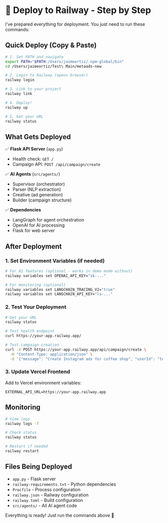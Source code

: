 # 🚀 Deploy to Railway - Step by Step

I've prepared everything for deployment. You just need to run these commands:

## Quick Deploy (Copy & Paste)

```bash
# 1. Set PATH and navigate
export PATH="$PATH:/Users/jaimeortiz/.npm-global/bin"
cd /Users/jaimeortiz/Test\ Main/metaads-new

# 2. Login to Railway (opens browser)
railway login

# 3. Link to your project
railway link

# 4. Deploy!
railway up

# 5. Get your URL
railway status
```

## What Gets Deployed

✅ **Flask API Server** (`app.py`)
- Health check: `GET /`
- Campaign API: `POST /api/campaign/create`

✅ **AI Agents** (`src/agents/`)
- Supervisor (orchestrator)
- Parser (NLP extraction)
- Creative (ad generation)
- Builder (campaign structure)

✅ **Dependencies**
- LangGraph for agent orchestration
- OpenAI for AI processing
- Flask for web server

## After Deployment

### 1. Set Environment Variables (if needed)
```bash
# For AI features (optional - works in demo mode without)
railway variables set OPENAI_API_KEY="sk-..."

# For monitoring (optional)
railway variables set LANGCHAIN_TRACING_V2="true"
railway variables set LANGCHAIN_API_KEY="ls-..."
```

### 2. Test Your Deployment
```bash
# Get your URL
railway status

# Test health endpoint
curl https://your-app.railway.app/

# Test campaign creation
curl -X POST https://your-app.railway.app/api/campaign/create \
  -H "Content-Type: application/json" \
  -d '{"message": "Create Instagram ads for coffee shop", "userId": "test"}'
```

### 3. Update Vercel Frontend
Add to Vercel environment variables:
```
EXTERNAL_API_URL=https://your-app.railway.app
```

## Monitoring

```bash
# View logs
railway logs -f

# Check status
railway status

# Restart if needed
railway restart
```

## Files Being Deployed

- `app.py` - Flask server
- `railway-requirements.txt` - Python dependencies
- `Procfile` - Process configuration
- `railway.json` - Railway configuration
- `railway.toml` - Build configuration
- `src/agents/` - All AI agent code

Everything is ready! Just run the commands above 🎉